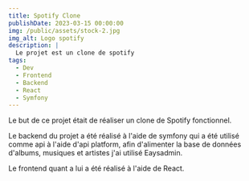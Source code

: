 ```yaml
---
title: Spotify Clone
publishDate: 2023-03-15 00:00:00
img: /public/assets/stock-2.jpg
img_alt: Logo spotify
description: |
  Le projet est un clone de spotify
tags:
  - Dev
  - Frontend
  - Backend
  - React
  - Symfony
---
```


Le but de ce projet était de réaliser un clone de Spotify fonctionnel.

Le backend du projet a été réalisé à l'aide de symfony qui a été utilisé comme api à l'aide d'api platform, afin d'alimenter la base de données d'albums, musiques et artistes j'ai utilisé Eaysadmin.

Le frontend quant a lui a été réalisé à l'aide de React.
